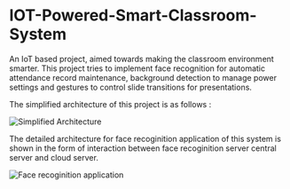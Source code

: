 # IOT-Powered-Smart-Classroom-System

An IoT based project, aimed towards making the classroom environment smarter. This project tries to implement face recognition for automatic attendance record maintenance, background detection to manage power settings and gestures to control slide transitions for presentations.

The simplified architecture of this project is as follows : 

![Simplified Architecture](https://github.com/tenacious7/smart-classroom-system/blob/master/Simplified_Architecture.jpg)

The detailed architecture for face recoginition application of this system is shown in the form of interaction between face recoginition server central server and cloud server.

![Face recoginition application](https://github.com/tenacious7/smart-classroom-system/blob/master/Face-recoginition.jpg)


